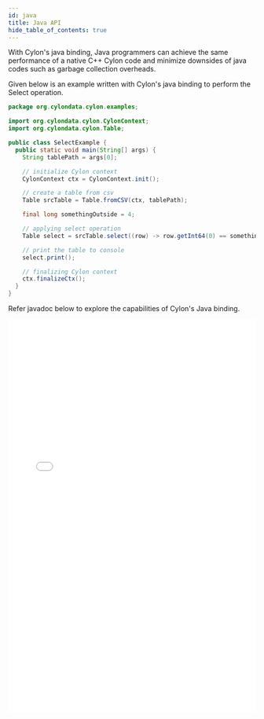 ```yaml
---
id: java
title: Java API
hide_table_of_contents: true
---
```


With Cylon's java binding, Java programmers can achieve the same performance of a native C++ Cylon code and minimize downsides of java codes such as garbage collection overheads.

Given below is an example written with Cylon's java binding to perform the Select operation.


```java
package org.cylondata.cylon.examples;

import org.cylondata.cylon.CylonContext;
import org.cylondata.cylon.Table;

public class SelectExample {
  public static void main(String[] args) {
    String tablePath = args[0];

    // initialize Cylon context
    CylonContext ctx = CylonContext.init();

    // create a table from csv
    Table srcTable = Table.fromCSV(ctx, tablePath);

    final long somethingOutside = 4;

    // applying select operation
    Table select = srcTable.select((row) -> row.getInt64(0) == somethingOutside);

    // print the table to console
    select.print();

    // finalizing Cylon context
    ctx.finalizeCtx();
  }
}
```

Refer javadoc below to explore the capabilities of Cylon's Java binding.

<iframe src="../javadocs/index.html" width="100%" scrolling="no" frameBorder="0" height="800">

</iframe>